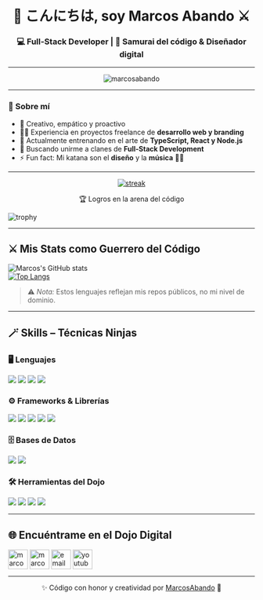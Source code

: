 <h1 align="center">🌸 こんにちは, soy Marcos Abando ⚔️</h1>
<h3 align="center">💻 Full-Stack Developer | 🎌 Samurai del código & Diseñador digital</h3>

---

<p align="center">
  <img src="https://komarev.com/ghpvc/?username=Marcosabando&label=Visitas%20al%20dojo&color=ff4d4d&style=flat-square" alt="marcosabando" />
</p>

---

### 🏯 Sobre mí  
- 🎨 Creativo, empático y proactivo  
- 🧑‍💻 Experiencia en proyectos freelance de **desarrollo web y branding**  
- 🌱 Actualmente entrenando en el arte de **TypeScript, React y Node.js**  
- 👯 Buscando unirme a clanes de **Full-Stack Development**  
- ⚡ Fun fact: Mi katana son el **diseño** y la **música** 🎵🎨  

---

<p align="center">
  <a href="https://github.com/Marcosabando/github-readme-streak-stats">
   <img title="🔥 Racha de código" alt="streak" src="https://github-readme-streak-stats.herokuapp.com/?user=MarcosAbando&theme=tokyonight&hide_border=true"/>
  </a>
</p>

<p align="center">
  🏆 Logros en la arena del código
</p>

![trophy](https://github-profile-trophy.vercel.app/?username=Marcosabando&theme=tokyonight&no-bg=true&no-frame=true&row=1)

---

## ⚔️ Mis Stats como Guerrero del Código

![Marcos's GitHub stats](https://github-readme-stats.vercel.app/api?username=Marcosabando&show_icons=true&count_private=true&theme=tokyonight)  
[![Top Langs](https://github-readme-stats.vercel.app/api/top-langs/?username=Marcosabando&theme=tokyonight&layout=compact)](https://github.com/Marcosabando)

> ⚠️ *Nota:* Estos lenguajes reflejan mis repos públicos, no mi nivel de dominio.  

---

## 🪄 Skills – Técnicas Ninjas  

### 🖥️ Lenguajes
<span>
  <img src="https://img.shields.io/badge/HTML5-ff4d4d?style=for-the-badge&logo=html5&logoColor=white">
  <img src="https://img.shields.io/badge/CSS3-ff4d4d?style=for-the-badge&logo=css3&logoColor=white">
  <img src="https://img.shields.io/badge/JavaScript-ff4d4d?style=for-the-badge&logo=javascript&logoColor=white">
  <img src="https://img.shields.io/badge/TypeScript-ff4d4d?style=for-the-badge&logo=typescript&logoColor=white">
</span>

### ⚙️ Frameworks & Librerías
<span>
  <img src="https://img.shields.io/badge/React-ff4d4d?style=for-the-badge&logo=react&logoColor=white">
  <img src="https://img.shields.io/badge/Node.js-ff4d4d?style=for-the-badge&logo=nodedotjs&logoColor=white">
  <img src="https://img.shields.io/badge/Express.js-ff4d4d?style=for-the-badge&logo=express&logoColor=white">
  <img src="https://img.shields.io/badge/Bootstrap-ff4d4d?style=for-the-badge&logo=bootstrap&logoColor=white">
  <img src="https://img.shields.io/badge/TailwindCSS-ff4d4d?style=for-the-badge&logo=tailwindcss&logoColor=white">
</span>

### 🗄️ Bases de Datos
<span>
  <img src="https://img.shields.io/badge/MySQL-ff4d4d?style=for-the-badge&logo=mysql&logoColor=white">
  <img src="https://img.shields.io/badge/MongoDB-ff4d4d?style=for-the-badge&logo=mongodb&logoColor=white">
</span>

### 🛠️ Herramientas del Dojo
<span>
  <img src="https://img.shields.io/badge/Git-ff4d4d?style=for-the-badge&logo=git&logoColor=white">
  <img src="https://img.shields.io/badge/GitHub-ff4d4d?style=for-the-badge&logo=github&logoColor=white">
  <img src="https://img.shields.io/badge/VSCode-ff4d4d?style=for-the-badge&logo=visualstudiocode&logoColor=white">
  <img src="https://img.shields.io/badge/Postman-ff4d4d?style=for-the-badge&logo=postman&logoColor=white">
</span>

---

## 🌐 Encuéntrame en el Dojo Digital
<a href="https://www.linkedin.com/in/marcos-abando/" target="blank"><img align="center" src="https://skillicons.dev/icons?i=linkedin" alt="marcos abando" height="40" /></a>
<a href="https://github.com/Marcosabando" target="blank"><img align="center" src="https://skillicons.dev/icons?i=github" alt="marcosabando" height="40" /></a>
<a href="mailto:marcosbandoo@gmail.com" target="blank"><img align="center" src="https://skillicons.dev/icons?i=gmail" alt="email" height="40" /></a>
<a href="https://www.youtube.com/@mahtorcio" target="blank"><img align="center" src="https://skillicons.dev/icons?i=youtube" alt="youtube" height="40" /></a>

---

<p align="center">✨ Código con honor y creatividad por <a href="https://github.com/Marcosabando">MarcosAbando</a> 🥋</p>

